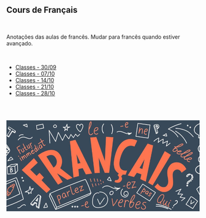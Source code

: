 <h2>Cours de Français</h2>

<br>

Anotações das aulas de francês. Mudar para francês quando estiver avançado.

<br>

* [Classes - 30/09](https://github.com/ViniciusMartinsS/coursdefrancais/tree/master/Classe30-09)
* [Classes - 07/10](https://github.com/ViniciusMartinsS/coursdefrancais/tree/master/Classe07-10)
* [Classes - 14/10](https://github.com/ViniciusMartinsS/coursdefrancais/tree/master/Classe14-10)
* [Classes - 21/10]()
* [Classes - 28/10]()

<br>
<br>

<img src="./assets/french.jpg"></img>
